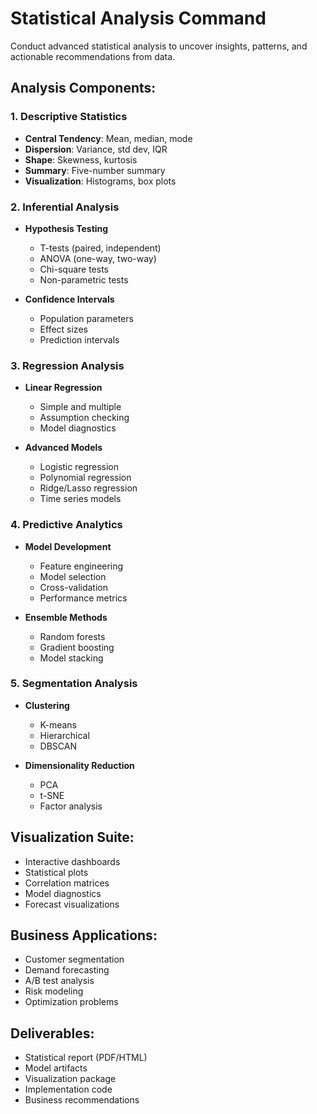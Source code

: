 # Statistical Analysis Command

Conduct advanced statistical analysis to uncover insights, patterns, and actionable recommendations from data.

## Analysis Components:

### 1. Descriptive Statistics
- **Central Tendency**: Mean, median, mode
- **Dispersion**: Variance, std dev, IQR
- **Shape**: Skewness, kurtosis
- **Summary**: Five-number summary
- **Visualization**: Histograms, box plots

### 2. Inferential Analysis
- **Hypothesis Testing**
  - T-tests (paired, independent)
  - ANOVA (one-way, two-way)
  - Chi-square tests
  - Non-parametric tests
  
- **Confidence Intervals**
  - Population parameters
  - Effect sizes
  - Prediction intervals

### 3. Regression Analysis
- **Linear Regression**
  - Simple and multiple
  - Assumption checking
  - Model diagnostics
  
- **Advanced Models**
  - Logistic regression
  - Polynomial regression
  - Ridge/Lasso regression
  - Time series models

### 4. Predictive Analytics
- **Model Development**
  - Feature engineering
  - Model selection
  - Cross-validation
  - Performance metrics
  
- **Ensemble Methods**
  - Random forests
  - Gradient boosting
  - Model stacking

### 5. Segmentation Analysis
- **Clustering**
  - K-means
  - Hierarchical
  - DBSCAN
  
- **Dimensionality Reduction**
  - PCA
  - t-SNE
  - Factor analysis

## Visualization Suite:
- Interactive dashboards
- Statistical plots
- Correlation matrices
- Model diagnostics
- Forecast visualizations

## Business Applications:
- Customer segmentation
- Demand forecasting
- A/B test analysis
- Risk modeling
- Optimization problems

## Deliverables:
- Statistical report (PDF/HTML)
- Model artifacts
- Visualization package
- Implementation code
- Business recommendations